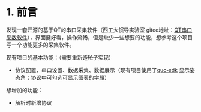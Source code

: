 # 1. 前言

发现一套开源的基于QT的串口采集软件（西工大惯导实验室 gitee地址：[QT串口采数软件](https://gitee.com/zhu_hong_bao/qt-serial-port)），界面挺好看，操作流畅，但是缺少一些想要的功能，想参考这个项目写一个功能更多的采集软件。



现有项目的基本功能：（需要重新~~造轮子~~实现）

- 协议配置、串口设置、数据采集、数据展示（现有项目使用了[quc-sdk](https://gitee.com/feiyangqingyun/QUCSDK) 显示姿态角；协议中可勾选可显示图表的字段）

想增加的功能：

- 解析时新增协议





​	